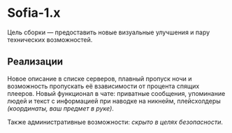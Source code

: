 # Sofia-1.x

Цель сборки — предоставить новые визуальные улучшения и пару
технических возможностей.

## Реализации

Новое описание в списке серверов, плавный пропуск ночи и возможность
пропускать её взависимости от процента спящих плееров. Новый
функционал в чате: приватные сообщения, упоминание людей и текст с
информацией при наводке на никнейм, плейсхолдеры _(координаты, ваш 
предмет в руке)_.

Также административные возможности: _скрыто в целях безопасности_.